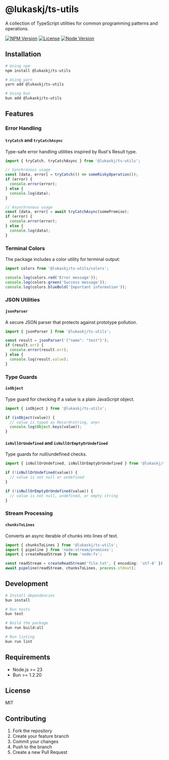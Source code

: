 # @lukaskj/ts-utils

A collection of TypeScript utilities for common programming patterns and operations.

[![NPM Version](https://img.shields.io/npm/v/@lukaskj/ts-utils)](https://www.npmjs.com/package/@lukaskj/ts-utils)
[![License](https://img.shields.io/npm/l/@lukaskj/ts-utils)](https://github.com/lukaskj/ts-utils/blob/main/LICENSE)
[![Node Version](https://img.shields.io/node/v/@lukaskj/ts-utils)](https://nodejs.org)

## Installation

```bash
# Using npm
npm install @lukaskj/ts-utils

# Using yarn
yarn add @lukaskj/ts-utils

# Using bun
bun add @lukaskj/ts-utils
```

## Features

### Error Handling

#### `tryCatch` and `tryCatchAsync`
Type-safe error handling utilities inspired by Rust's Result type.

```typescript
import { tryCatch, tryCatchAsync } from '@lukaskj/ts-utils';

// Synchronous usage
const [data, error] = tryCatch(() => someRiskyOperation());
if (error) {
  console.error(error);
} else {
  console.log(data);
}

// Asynchronous usage
const [data, error] = await tryCatchAsync(somePromise);
if (error) {
  console.error(error);
} else {
  console.log(data);
}
```

### Terminal Colors

The package includes a color utility for terminal output:

```typescript
import colors from '@lukaskj/ts-utils/colors';

console.log(colors.red('Error message'));
console.log(colors.green('Success message'));
console.log(colors.blueBold('Important information'));
```

### JSON Utilities

#### `jsonParser`
A secure JSON parser that protects against prototype pollution.

```typescript
import { jsonParser } from '@lukaskj/ts-utils';

const result = jsonParser('{"name": "test"}');
if (result.err) {
  console.error(result.err);
} else {
  console.log(result.value);
}
```

### Type Guards

#### `isObject`
Type guard for checking if a value is a plain JavaScript object.

```typescript
import { isObject } from '@lukaskj/ts-utils';

if (isObject(value)) {
  // value is typed as Record<string, any>
  console.log(Object.keys(value));
}
```

#### `isNullOrUndefined` and `isNullOrEmptyOrUndefined`
Type guards for null/undefined checks.

```typescript
import { isNullOrUndefined, isNullOrEmptyOrUndefined } from '@lukaskj/ts-utils';

if (!isNullOrUndefined(value)) {
  // value is not null or undefined
}

if (!isNullOrEmptyOrUndefined(value)) {
  // value is not null, undefined, or empty string
}
```

### Stream Processing

#### `chunksToLines`
Converts an async iterable of chunks into lines of text.

```typescript
import { chunksToLines } from '@lukaskj/ts-utils';
import { pipeline } from 'node:stream/promises';
import { createReadStream } from 'node:fs';

const readStream = createReadStream('file.txt', { encoding: 'utf-8' });
await pipeline(readStream, chunksToLines, process.stdout);
```

## Development

```bash
# Install dependencies
bun install

# Run tests
bun test

# Build the package
bun run build:all

# Run linting
bun run lint
```

## Requirements

- Node.js >= 23
- Bun >= 1.2.20

## License

MIT

## Contributing

1. Fork the repository
2. Create your feature branch
3. Commit your changes
4. Push to the branch
5. Create a new Pull Request
